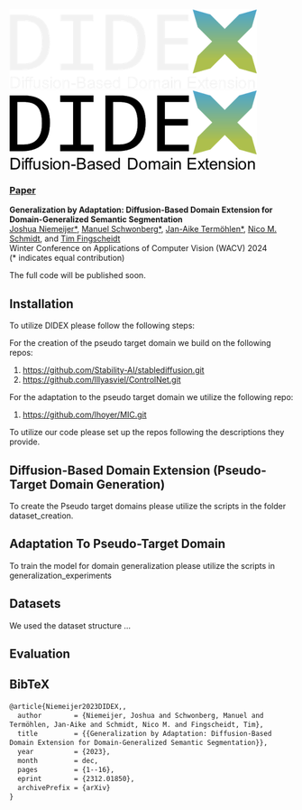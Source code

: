![Fancy logo](assets/didex-light.png#gh-dark-mode-only)
![Fancy logo](assets/didex-dark.png#gh-light-mode-only)  
  
### [Paper](https://arxiv.org/abs/2312.01850) 

 **Generalization by Adaptation: Diffusion-Based Domain Extension for Domain-Generalized Semantic Segmentation**<br>
[Joshua Niemeijer*](https://scholar.google.com/citations?user=SK0mAJ0AAAAJ&hl), [Manuel Schwonberg*](https://scholar.google.com/citations?user=eqsXwGIAAAAJ&hl), [Jan-Aike Termöhlen*](https://scholar.google.com/citations?user=LkhzlxIAAAAJ&hl), [Nico M. Schmidt](https://scholar.google.com/citations?user=Kaei5zsAAAAJ&hl), and [Tim Fingscheidt](https://scholar.google.com/citations?user=KDgUWRMAAAAJ&hl)<br>
Winter Conference on Applications of Computer Vision (WACV) 2024<br>
(* indicates equal contribution)

The full code will be published soon. 

## Installation
To utilize DIDEX please follow the following steps:

For the creation of the pseudo target domain we build on the following repos:
1. https://github.com/Stability-AI/stablediffusion.git
2. https://github.com/lllyasviel/ControlNet.git

For the adaptation to the pseudo target domain we utilize the following repo:
1. https://github.com/lhoyer/MIC.git

To utilize our code please set up the repos following the descriptions they provide.

## Diffusion-Based Domain Extension (Pseudo-Target Domain Generation)
To create the Pseudo target domains please utilize the scripts in the folder dataset_creation.

## Adaptation To Pseudo-Target Domain
To train the model for domain generalization please utilize the scripts in generalization_experiments

## Datasets
We used the dataset structure ...

## Evaluation

## BibTeX
```
@article{Niemeijer2023DIDEX,,
  author        = {Niemeijer, Joshua and Schwonberg, Manuel and Termöhlen, Jan-Aike and Schmidt, Nico M. and Fingscheidt, Tim},
  title         = {{Generalization by Adaptation: Diffusion-Based Domain Extension for Domain-Generalized Semantic Segmentation}},
  year          = {2023},
  month         = dec,
  pages         = {1--16},
  eprint        = {2312.01850},
  archivePrefix = {arXiv}
}
```



